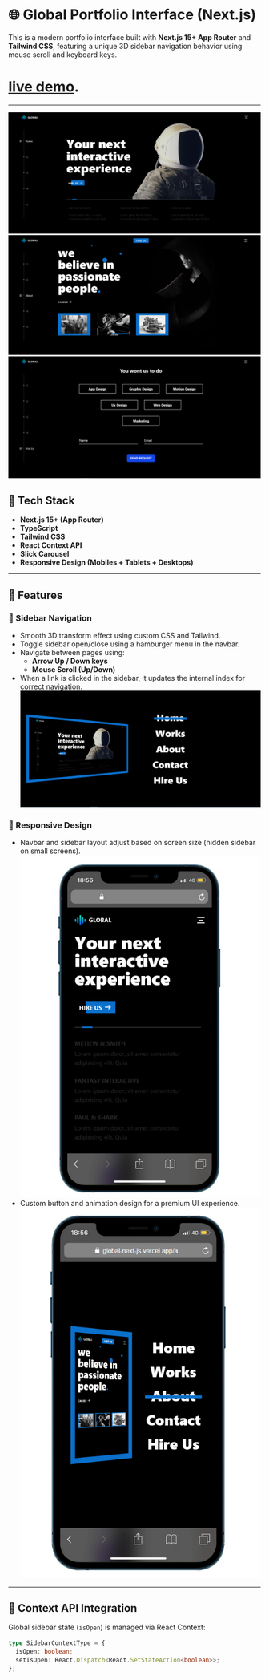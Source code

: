 # 🌐 Global Portfolio Interface (Next.js)

This is a modern portfolio interface built with **Next.js 15+ App Router** and **Tailwind CSS**, featuring a unique 3D sidebar navigation behavior using mouse scroll and keyboard keys.

# [live demo](https://global-next-js.vercel.app/).

---
![Add Product Preview](./public/preview/preview-1.png)
![Add Product Preview](./public/preview/preview-4.png)
![Add Product Preview](./public/preview/preview-6.png)

## 🚀 Tech Stack

- **Next.js 15+ (App Router)**
- **TypeScript**
- **Tailwind CSS**
- **React Context API**
- **Slick Carousel**
- **Responsive Design (Mobiles + Tablets + Desktops)**

---

## 🎯 Features

### 🔁 Sidebar Navigation

- Smooth 3D transform effect using custom CSS and Tailwind.
- Toggle sidebar open/close using a hamburger menu in the navbar.
- Navigate between pages using:
  - **Arrow Up / Down keys**
  - **Mouse Scroll (Up/Down)**
- When a link is clicked in the sidebar, it updates the internal index for correct navigation.
![Add Product Preview](./public/preview/preview-3.png)

### 📱 Responsive Design

- Navbar and sidebar layout adjust based on screen size (hidden sidebar on small screens).
![Add Product Preview](./public/preview/preview-2.png)
- Custom button and animation design for a premium UI experience.
![Add Product Preview](./public/preview/preview-5.png)

---

## 🧠 Context API Integration

Global sidebar state (`isOpen`) is managed via React Context:

```ts
type SidebarContextType = {
  isOpen: boolean;
  setIsOpen: React.Dispatch<React.SetStateAction<boolean>>;
};
